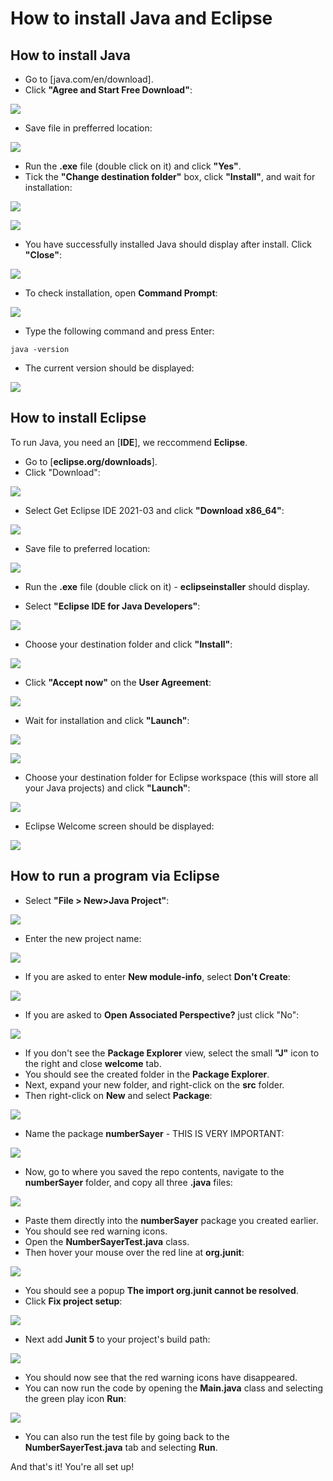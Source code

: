 # How to install Java and Eclipse

## How to install Java

* Go to [java.com/en/download].
* Click **"Agree and Start Free Download"**:

![](Java-install-images/1.jpg)

* Save file in prefferred location:

![](Java-install-images/2.jpg)

* Run the **.exe** file (double click on it) and click **"Yes"**.
* Tick the **"Change destination folder"** box, click **"Install"**, and wait for installation:

![](Java-install-images/3.jpg)

![](Java-install-images/4.jpg)

* You have successfully installed Java should display after install. Click **"Close"**:

![](Java-install-images/5.jpg)
 	
* To check installation, open **Command Prompt**:

![](Java-install-images/6.jpg)

* Type the following command and press Enter:

```
java -version
```

* The current version should be displayed:

![](Java-install-images/7.jpg)

## How to install Eclipse

To run Java, you need an [**IDE**], we reccommend **Eclipse**.

* Go to [**eclipse.org/downloads**].
* Click "Download":

![](Eclipse-install-images/1.jpg)

* Select Get Eclipse IDE 2021-03 and click **"Download x86_64"**:

![](Eclipse-install-images/2.jpg)

* Save file to preferred location:

![](Eclipse-install-images/3.jpg)
	
* Run the **.exe** file (double click on it) - **eclipseinstaller** should display.

* Select **"Eclipse IDE for Java Developers"**:

![](Eclipse-install-images/4.jpg)

* Choose your destination folder and click **"Install"**:

![](Eclipse-install-images/5.jpg)

* Click **"Accept now"** on the **User Agreement**:

![](Eclipse-install-images/6.jpg)

* Wait for installation and click **"Launch"**:

![](Eclipse-install-images/7.jpg)

![](Eclipse-install-images/8.jpg)

* Choose your destination folder for Eclipse workspace (this will store all your Java projects) and click **"Launch"**:

![](Eclipse-install-images/9.jpg)

* Eclipse Welcome screen should be displayed:

![](Eclipse-install-images/10.jpg)

## How to run a program via Eclipse

* Select **"File > New>Java Project"**:

![](Eclipse-install-images/11.jpg)

* Enter the new project name:

![](Eclipse-install-images/12.jpg)

* If you are asked to enter **New module-info**, select **Don't Create**:

![](Eclipse-install-images/14.jpg)

* If you are asked to **Open Associated Perspective?** just click "No":

![](Eclipse-install-images/15.jpg)

* If you don't see the **Package Explorer** view, select the small **"J"** icon to the right and close **welcome** tab.
* You should see the created folder in the **Package Explorer**.
* Next, expand your new folder, and right-click on the **src** folder.
* Then right-click on **New** and select **Package**:

![](Eclipse-install-images/16.jpg)

* Name the package **numberSayer** - THIS IS VERY IMPORTANT:

![](Eclipse-install-images/17.jpg)

* Now, go to where you saved the repo contents, navigate to the **numberSayer** folder, and copy all three **.java** files:

![](Eclipse-install-images/18.jpg)
	
* Paste them directly into the **numberSayer** package you created earlier. 
* You should see red warning icons.
* Open the **NumberSayerTest.java** class.
* Then hover your mouse over the red line at **org.junit**:

![](Eclipse-install-images/19.jpg)

* You should see a popup **The import org.junit cannot be resolved**.
* Click **Fix project setup**:

![](Eclipse-install-images/20.jpg)

* Next add **Junit 5** to your project's build path:

![](Eclipse-install-images/21.jpg)

* You should now see that the red warning icons have disappeared.
* You can now run the code by opening the **Main.java** class and selecting the green play icon **Run**:

![](Eclipse-install-images/22.jpg)

* You can also run the test file by going back to the **NumberSayerTest.java** tab and selecting **Run**.

And that's it! You're all set up!


